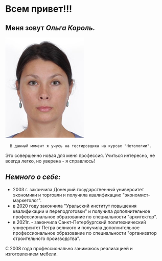 # Всем привет!!! 



   ## Меня зовут _Ольга Король._ 
   

![](мое%20фото.jpg)





      В данный момент я учусь на тестировщика на курсах "Нетологии". 
 

 Это совершенно новая для меня профессия. Учиться интересно, не всегда легко, но уверена - я справлюсь! 


## _Немного о себе:_ 

 * 2003 г. закончила Донецкий государственный университет экономики и торговли и получила квалификацию "экономист-маркетолог".
 * в 2020 году закончила "Уральский институт повышения квалификации и переподготовки" и получила дополнительное профессиональное образование по специальности "архитектор".
 * в 2021г. - закончила Санкт-Петербургский политехнический университет Петра великого и получила дополнительное профессиональное образование по специальности "организатор строительного производства".

С 2008 года профессионально занимаюсь реализацией и изготовлением мебели. 





